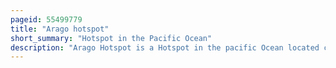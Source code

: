 ```yaml
---
pageid: 55499779
title: "Arago hotspot"
short_summary: "Hotspot in the Pacific Ocean"
description: "Arago Hotspot is a Hotspot in the pacific Ocean located currently under the Arago Seamount close to the Island of rurutu french Polynesia."
---
```

